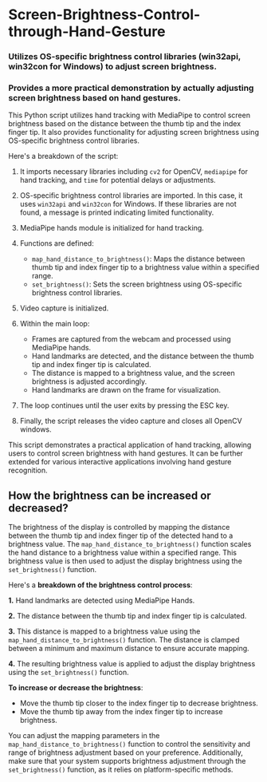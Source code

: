 # Screen-Brightness-Control-through-Hand-Gesture

### Utilizes OS-specific brightness control libraries (win32api, win32con for Windows) to adjust screen brightness.

### Provides a more practical demonstration by actually adjusting screen brightness based on hand gestures.

This Python script utilizes hand tracking with MediaPipe to control screen brightness based on the distance between the thumb tip and the index finger tip. It also provides functionality for adjusting screen brightness using OS-specific brightness control libraries.

Here's a breakdown of the script:

1. It imports necessary libraries including `cv2` for OpenCV, `mediapipe` for hand tracking, and `time` for potential delays or adjustments.

2. OS-specific brightness control libraries are imported. In this case, it uses `win32api` and `win32con` for Windows. If these libraries are not found, a message is printed indicating limited functionality.

3. MediaPipe hands module is initialized for hand tracking.

4. Functions are defined:
   - `map_hand_distance_to_brightness()`: Maps the distance between thumb tip and index finger tip to a brightness value within a specified range.
   - `set_brightness()`: Sets the screen brightness using OS-specific brightness control libraries.

5. Video capture is initialized.

6. Within the main loop:
   - Frames are captured from the webcam and processed using MediaPipe hands.
   - Hand landmarks are detected, and the distance between the thumb tip and index finger tip is calculated.
   - The distance is mapped to a brightness value, and the screen brightness is adjusted accordingly.
   - Hand landmarks are drawn on the frame for visualization.

7. The loop continues until the user exits by pressing the ESC key.

8. Finally, the script releases the video capture and closes all OpenCV windows.

This script demonstrates a practical application of hand tracking, allowing users to control screen brightness with hand gestures. It can be further extended for various interactive applications involving hand gesture recognition. 

## How the brightness can be increased or decreased?

The brightness of the display is controlled by mapping the distance between the thumb tip and index finger tip of the detected hand to a brightness value. The `map_hand_distance_to_brightness()` function scales the hand distance to a brightness value within a specified range. This brightness value is then used to adjust the display brightness using the `set_brightness()` function.

Here's a **breakdown of the brightness control process**:

**1.** Hand landmarks are detected using MediaPipe Hands.

**2.** The distance between the thumb tip and index finger tip is calculated.

**3.** This distance is mapped to a brightness value using the `map_hand_distance_to_brightness()` function. The distance is clamped between a minimum and maximum distance to ensure accurate mapping.

**4.** The resulting brightness value is applied to adjust the display brightness using the `set_brightness()` function.

**To increase or decrease the brightness**:

- Move the thumb tip closer to the index finger tip to decrease brightness.
- Move the thumb tip away from the index finger tip to increase brightness.

You can adjust the mapping parameters in the `map_hand_distance_to_brightness()` function to control the sensitivity and range of brightness adjustment based on your preference. Additionally, make sure that your system supports brightness adjustment through the `set_brightness()` function, as it relies on platform-specific methods.
